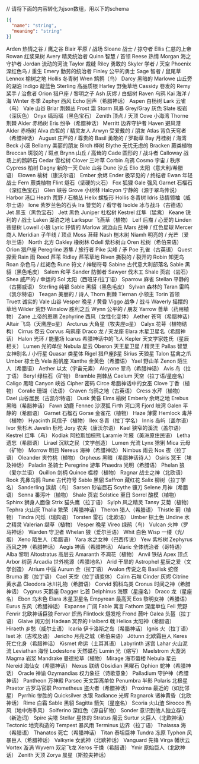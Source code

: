 // 请将下面的内容转化为json数组，用以下的schema

```json
[{
  "name": "string",
  "meaning": "string"
}]
```

Arden	热情之谷 / 鹰之谷
Blair	平原 / 战场
Sloane	战士 / 掠夺者
Ellis	仁慈的上帝
Rowan	红浆果树
Avery	精灵统治者
Quinn	智慧 / 首领
Reese	热情
Morgan	海之守护者
Jordan	流动的河流
Taylor	裁缝
Riley	勇敢的
Skyler	学者 / 天空
Phoenix	深红色鸟 / 重生
Emery	勤劳的统治者
Finley	公平的勇士
Sage	智者 / 鼠尾草
Lennox	榆树之地
Hollis	冬青树
Wren	鹪鹩（鸟）
Darcy	黑暗的
Marlowe	山丘旁的湖泊
Indigo	靛蓝色
Sterling	高品质银
Harley	野兔草地
Cassidy	卷发的
Remy	桨手 / 治愈者
Orion	猎户座 / 黎明之子
Ash	灰烬 / 白蜡树
Raven	乌鸦
Kai	海洋 / 海
Winter	冬季
Zephyr	西风
Echo	回声（希腊神话）
Aspen	白杨树
Lark	云雀（鸟）
Vale	山谷
Briar	荆棘丛
Frost	霜
Storm	风暴
Grey/Gray	灰色
Slate	板岩（深灰色）
Onyx	缟玛瑙（黑色宝石）
Zenith	顶点 / 天顶
Cove	小海湾
Thorne	荆棘
Alder	赤杨树
Eris	纷争（希腊神话）
Merritt	边界守护者
Haven	避风港
Alder	赤杨树
Alva	白皙的 / 精灵友人
Arwyn	受爱戴的 / 朋友
Atlas	背负天穹者（希腊神话）
August	庄严的 / 尊贵的
Basil	勇敢的 / 罗勒草
Bay	月桂树 / 海湾
Beck	小溪
Bellamy	美丽的朋友
Birch	桦树
Blythe	无忧无虑的
Bracken	蕨类植物
Breccan	斑驳的 / 斑点
Brynn	山丘 / 高耸的
Cade	圆形的 / 战斗者
Calloway	战场上的鹅卵石
Cedar	雪松树
Clover	三叶草
Corbin	乌鸦
Cosmo	宇宙 / 秩序
Cypress	柏树
Dagny	新的一天
Dale	山谷
Dune	沙丘
Elio	太阳（意大利/希腊语）
Elowen	榆树（康沃尔语）
Ember	余烬
Ender	极罕见的 / 终结者
Ewan	年轻战士
Fern	蕨类植物
Flint	燧石（坚硬的火石）
Fox	狐狸
Gale	强风
Garnet	石榴石（深红色宝石）
Glen	峡谷
Grove	小树林
Halcyon	宁静的（源于翠鸟传说）
Harbor	港口
Heath	荒野 / 石楠丛
Helix	螺旋形
Hollis	冬青树
Idris	热情领袖（威尔士语）
Ione	紫罗兰色的石头
Ira	警觉的 / 看守者
Isolde	冰与战斗（古德语）
Jet	黑玉（黑色宝石）
Jett	黑色
Juniper	杜松树
Kestrel	红隼（猛禽）
Keane	锐利的 / 战士
Laken	湖泊之地
Larkspur	飞燕草（植物）
Leif	后裔 / 心爱的
Linden	菩提树
Lowell	小狼
Lyric	抒情的
Marlow	湖边山丘
Mars	战神 / 红色星球
Mercer	商人
Meridian	子午线 / 顶点
Moss	苔藓
Nash	桤木树
Niamh	明亮的 / 光芒（爱尔兰语）
North	北方
Oakley	橡树林
Odell	紫杉树山
Oren	松树（希伯来语）
Orion	猎户座
Peregrine	游隼 / 旅行者
Pike	尖峰 / 矛
Poe	孔雀（古英语）
Quest	探索
Rain	雨
Reed	芦苇
Ridley	芦苇草地
Riven	撕裂的 / 裂开的
Robin	知更鸟
Roan	杂色马 / 红褐色
Rune	符文 / 神秘符号
Sabine	古代意大利部落名
Sable	黑貂（黑色毛皮）
Salem	和平
Sander	防御者
Sawyer	伐木工
Shale	页岩（岩石）
Shea	威严的 / 幸运的
Sol	太阳（西班牙/拉丁语）
Sparrow	麻雀
Stellan	平静的（古挪威语）
Sterling	纯银
Sable	黑貂（黑色毛皮）
Sylvan	森林的
Taran	雷鸣（凯尔特语）
Teagan	美丽的 / 诗人
Thorn	荆棘
Tiernan	小领主
Torin	首领
Truett	诚实的
Vale	山谷
Vesper	晚星 / 黄昏
Viggo	战争 / 战斗
Waverly	摇摆的草地
Wilder	荒野
Winslow	胜利之丘
Wynn	公平的 / 朋友
Yarrow	蓍草（药用植物）
Zane	上帝的恩赐
Zephyrine	西风（女性化变体）
Aether	苍穹（希腊神话）
Altair	飞鸟（天鹰座α星）
Arcturus	大角星（牧夫座α星）
Calyx	花萼（植物结构）
Cirrus	卷云
Corvus	乌鸦座
Draco	龙 / 天龙座
Elara	木星卫星名（希腊神话）
Halon	光环 / 能量场
Icarus	希腊神话中的飞人
Kepler	天文学家姓氏（星辰相关）
Lumen	光的单位
Nebula	星云
Oberon	天王星卫星 / 精灵王
Pallas	智慧女神别名 / 小行星
Quasar	类星体
Rigel	猎户座β星
Sirius	天狼星
Talon	猛禽之爪
Umber	棕土色
Vela	船帆座
Xanthe	金黄色（希腊语）
Yael	野山羊
Zenon	陌生人（希腊语）
Aether	以太（宇宙元素）
Alcyone	翠鸟（希腊神话）
Avis	鸟（拉丁语）
Beryl	绿柱石（矿物）
Bramble	荆棘丛
Caelum	天空（拉丁语/星座名）
Caligo	黑暗
Canyon	峡谷
Cipher	密码
Circe	希腊神话中的女巫
Clove	丁香（植物）
Coralie	珊瑚（法语）
Craven	乌鸦之地（古英语）
Cress	水芹（植物）
Dael	山谷居民（古凯尔特语）
Dusk	黄昏
Elms	榆树
Emberly	余烬之地
Erebus	黑暗（希腊神话）
Fawn	幼鹿
Fennec	沙漠狐
Firth	河口湾
Fjord	峡湾
Galen	平静的（希腊语）
Garnet	石榴石
Gorse	金雀花（植物）
Haze	薄雾
Hemlock	毒芹（植物）
Hyacinth	风信子（植物）
Ilex	冬青（拉丁学名）
Innis	岛屿（盖尔语）
Ivor	紫杉木
Javelin	标枪
Jory	农夫（康沃尔语）
Kael	狭窄的溪流（盖尔语）
Kestrel	红隼（鸟）
Kodiak	阿拉斯加棕熊
Laramie	叶腋（美洲原住民语）
Letha	遗忘（希腊语）
Lirael	沉默之民（文学创造）
Lumen	光流
Lynx	猞猁
Mica	云母（矿物）
Morrow	明日
Nereus	海神（希腊神话）
Nimbus	雨云
Nox	夜（拉丁语）
Oleander	夹竹桃（植物）
Orpheus	黑暗（希腊神话诗人）
Osiris	冥王（埃及神话）
Paladin	圣骑士
Peregrine	游隼
Phaedra	光明（希腊语）
Phelan	狼（爱尔兰语）
Quillon	剑柄
Quince	榅桲（植物）
Ragnar	战士之神（北欧语）
Rook	秃鼻乌鸦
Rune	古代符号
Sable	黑貂
Saffron	藏红花
Salix	柳树（拉丁学名）
Sanderling	滨鹬（鸟）
Sarsen	砂岩巨石
Scythe	镰刀
Selene	月神（希腊语）
Senna	番泻叶（植物）
Shale	页岩
Solstice	至日
Sorrel	酸模（植物）
Sphinx	狮身人面像
Strix	猫头鹰（拉丁语）
Sylph	风之精灵
Tansy	艾菊（植物）
Tephra	火山灰
Thalia	繁荣（希腊神话）
Theron	猎人（希腊语）
Thistle	蓟（植物）
Tindra	闪烁（瑞典语）
Torsten	雷石（北欧语）
Umber	棕土色
Undine	水之精灵
Valerian	缬草（植物）
Vesper	晚星
Vireo	绿鹃（鸟）
Vulcan	火神（罗马神话）
Warden	守卫者
Whelan	狼（爱尔兰语）
Whit	白色
Wisp	一缕（光/烟）
Xeno	陌生人（希腊语）
Yara	水之女神（巴西传说）
Yew	紫杉树
Zephyrus	西风之神（希腊神话）
Aegis	神盾（希腊神话）
Alaric	全体统治者（哥特语）
Alba	黎明
Altostratus	高层云
Amaranth	不凋花（植物）
Anvil	铁砧
Apex	顶点
Arbor	树荫
Arcadia	世外桃源（希腊地名）
Arid	干旱的
Astrophel	星辰之爱（文学创造）
Atrium	中庭
Aurum	金（拉丁语）
Avalon	传说之岛
Basilisk	蛇怪
Bruma	雾（拉丁语）
Cael	天空（拉丁语变体）
Cairn	石堆
Cinder	灰烬
Citrine	黄水晶
Cleodora	冰川礼物（希腊语）
Corvid	鸦科鸟类
Cronus	时间之神（希腊神话）
Cygnus	天鹅座
Dagger	匕首
Delphinus	海豚（星座名）
Draco	龙（星座名）
Ebon	乌木色
Elara	木星卫星名
Empyrean	最高天
Eos	黎明女神（希腊语）
Eurus	东风（希腊神话）
Expanse	广阔
Fable	寓言
Fathom	深度单位
Fell	荒野
Fenrir	北欧神话巨狼
Fervor	炽热
Flintlock	燧发枪
Frond	蕨叶
Galea	头盔（拉丁语）
Glaive	阔刃剑
Hadean	冥界的
Halberd	戟
Helios	太阳神（希腊语）
Hiraeth	乡愁（威尔士语）
Icaria	伊卡洛斯之岛（希腊神话）
Ignis	火（拉丁语）
Iset	冰（古埃及语）
Jericho	月亮之城（希伯来语）
Jötunn	北欧霜巨人
Keres	死亡化身（希腊神话）
Kismet	命运（土耳其语）
Labyrinth	迷宫
Lahar	火山泥流
Leviathan	海怪
Lodestone	天然磁石
Lumin	光（缩写）
Maelstrom	大漩涡
Magma	岩浆
Mandrake	曼德拉草（植物）
Mirage	海市蜃楼
Nebula	星云
Nereid	海仙女（希腊神话）
Nexus	联结
Obsidian	黑曜石
Ophion	蛇神（希腊神话）
Oracle	神谕
Ozymandias	权力象征（诗歌意象）
Palladium	守护神（希腊神话）
Pantheon	万神殿
Parsec	天文距离单位
Penumbra	半影
Polaris	北极星
Praetor	古罗马官职
Prometheus	盗火者（希腊神话）
Proxima	最近的（如比邻星）
Pyrrhic	惨胜的
Quicksilver	水银
Radiance	光辉
Ragnarok	诸神黄昏（北欧神话）
Rime	白霜
Sable	黑貂
Sagitta	箭矢（星座名）
Scoria	火山渣
Sirocco	热风（地中海季风）
Solferino	深红色（源自矿物）
Sonder	意识到他人独立存在（新造词）
Spire	尖塔
Stellar	星体的
Stratus	层云
Surtur	火巨人（北欧神话）
Tectonic	地壳构造的
Tempest	暴风雨
Terminus	边界（拉丁语）
Thalassa	海（希腊语）
Thanatos	死亡（希腊神话）
Titan	泰坦巨神
Tundra	冻原
Typhon	风暴巨人（希腊神话）
Valkyrie	女武神（北欧神话）
Vanguard	先锋
Virga	幡状云
Vortex	漩涡
Wyvern	双足飞龙
Xeros	干燥（希腊语）
Ymir	原始巨人（北欧神话）
Zenith	天顶
Zorya	晨星（斯拉夫神话）